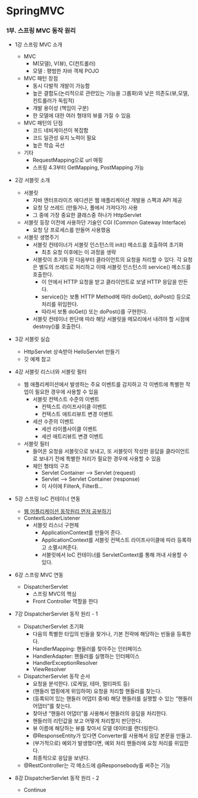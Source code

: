 # SpringMVC
### 1부. 스프링 MVC 동작 원리
- 1강 스프링 MVC 소개
  - MVC
    - M(모델), V(뷰), C(컨트롤러)
    - 모델 : 평범한 자바 객체 POJO
  - MVC 패턴 장점
    - 동시 다발적 개발이 가능함
    - 높은 결합도(논리적으로 관련있는 기능을 그룹화)와 낮은 의존도(뷰,모델, 컨트롤러가 독립적)
    - 개발 용이성 (책임이 구분)
    - 한 모델에 대한 여러 형태의 뷰를 가질 수 있음
  - MVC 패턴의 단점
    - 코드 네비게이션이 복잡함
    - 코드 일관성 유지 노력이 필요
    - 높은 학습 곡선
  - 기타
    - RequestMapping으로 url 매핑
    - 스프링 4.3부터 GetMapping, PostMapping 가능

- 2강 서블릿 소개
  - 서블릿
    - 자바 엔터프라이즈 에디션은 웹 애플리케이션 개발용 스팩과 API 제공
    - 요청 당 쓰레드 (만들거나, 풀에서 가져다가) 사용
    - 그 중에 가장 중요한 클래스중 하나가 HttpServlet
  - 서블릿 등장 이전에 사용하던 기술인 CGI (Common Gateway Interface)
    - 요청 당 프로세스를 만들어 사용했음
  - 서블릿 생명주기
    - 서블릿 컨테이너가 서블릿 인스턴스의 init() 메소드를 호출하여 초기화
      - 최초 요청 이후에는 이 과정을 생략
    - 서블릿이 초기화 된 다음부터 클라이언트의 요청을 처리할 수 있다. 각 요청은 별도의 쓰레드로 처리하고 이때 서블릿 인스턴스의 service() 메소드를 호출한다.
      - 이 안에서 HTTP 요청을 받고 클라이언트로 보낼 HTTP 응답을 만든다.
      - service()는 보통 HTTP Method에 따라 doGet(), doPost() 등으로 처리를 위임한다.
      - 따라서 보통 doGet() 또는 doPost()를 구현한다.
    - 서블릿 컨테이너 판단에 따라 해당 서블릿을 메모리에서 내려야 할 시점에 destroy()를 호출한다.
- 3강 서블릿 실습
   - HttpServlet 상속받아 HelloServlet 만들기
   - 깃 예제 참고

 - 4강 서블릿 리스너와 서블릿 필터
      - 웹 애플리케이션에서 발생하는 주요 이벤트를 감지하고 각 이벤트에 특별한 작업이 필요한 경우에 사용할 수 있음
        - 서블릿 컨텍스트 수준의 이벤트
          - 컨텍스트 라이프사이클 이벤트
          - 컨텍스트 애트리뷰트 변경 이벤트
        - 세션 수준의 이벤트
          - 세션 라이플사이클 이벤트
          - 세션 애트리뷰트 변경 이벤트
      - 서블릿 필터
        - 들어온 요청을 서블릿으로 보내고, 또 서블릿이 작성한 응답을 클라이언트로 보내기 전에 특별한 처리가 필요한 경우에 사용할 수 있음
        - 체인 형태의 구조
          - Servlet Container --> Servlet (request)
          - Servlet --> Servlet Container (response)
          - 이 사이에 FilterA, FilterB...
  - 5강 스프링 IoC 컨테이너 연동
    - [웹 어플리케이션 동작원리 먼저 공부하기](https://minwan1.github.io/2017/10/08/2017-10-08-Spring-Container,Servlet-Container/)
    - ContextLoaderListener
      - 서블릿 리스너 구현체
        - ApplicationContext를 만들어 준다.
        - ApplicationContext를 서블릿 컨텍스트 라이프사이클에 따라 등록하고 소멸시켜준다.
        - 서블릿에서 IoC 컨테이너를 ServletContext를 통해 꺼내 사용할 수 있다.
  - 6강 스프링 MVC 연동
    - DispatcherServlet
      - 스프링 MVC의 핵심
      - Front Controller 역할을 한다
  - 7강 DispatcherServlet 동작 원리 - 1
    - DispatcherServlet 초기화
      - 다음의 특별한 타입의 빈들을 찾거나, 기본 전략에 해당하는 빈들을 등록한다.
      - HandlerMapping: 핸들러를 찾아주는 인터페이스
      - HandlerAdapter: 핸들러를 실행하는 인터페이스
      - HandlerExceptionResolver
      - ViewResolver
    - DispatcherServlet 동작 순서
      - 요청을 분석한다. (로케일, 테마, 멀티파트 등)
      - (핸들러 맵핑에게 위임하여) 요청을 처리할 핸들러를 찾는다. 
      - (등록되어 있는 핸들러 어댑터 중에) 해당 핸들러를 실행할 수 있는 “핸들러 어댑터”를 찾는다.
      - 찾아낸 “핸들러 어댑터”를 사용해서 핸들러의 응답을 처리한다.
      - 핸들러의 리턴값을 보고 어떻게 처리할지 판단한다.
      - 뷰 이름에 해당하는 뷰를 찾아서 모델 데이터를 랜더링한다.
      - @ResponseEntity가 있다면 Converter를 사용해서 응답 본문을 만들고.
      - (부가적으로) 예외가 발생했다면, 예외 처리 핸들러에 요청 처리를 위임한다.
      - 최종적으로 응답을 보낸다.
    - @RestController는 각 메소드에 @Responsebody를 써주는 기능
  - 8강 DispatcherServlet 동작 원리 - 2
    - Continue







      
